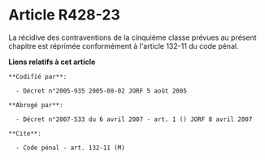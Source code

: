 # Article R428-23

La récidive des contraventions de la cinquième classe prévues au présent chapitre est réprimée conformément à l'article
132-11 du code pénal.

**Liens relatifs à cet article**

	**Codifié par**:

	  - Décret n°2005-935 2005-08-02 JORF 5 août 2005

	**Abrogé par**:

	  - Décret n°2007-533 du 6 avril 2007 - art. 1 () JORF 8 avril 2007

	**Cite**:

	  - Code pénal - art. 132-11 (M)
